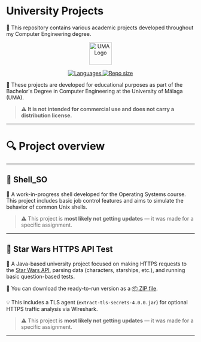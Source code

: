 # University Projects

📌 This repository contains various academic projects developed throughout my Computer Engineering degree.  


<p align="center">
  <a href="https://www.uma.es/" target="_blank">
    <img src="https://github.com/user-attachments/assets/6e59cbc4-ed1b-425b-8d63-4414810e0e8f" alt="UMA Logo" height="60"/>
  </a>
</p>


<p align="center">
  <a href="https://github.com/Soviji13/University-Projects">
    <img src="https://img.shields.io/badge/Languages-Java%20%7C%20C-blueviolet" alt="Languages"/>
  </a>
  <a href="https://github.com/Soviji13/University-Projects">
    <img src="https://img.shields.io/github/repo-size/Soviji13/University-Projects?color=green" alt="Repo size"/>
  </a>
</p>



 📘 These projects are developed for educational purposes as part of the Bachelor's Degree in Computer Engineering at the University of Málaga (UMA). 

> **⚠️ It is not intended for commercial use and does not carry a distribution license.**

---

# 🔍 Project overview

---

## 🐚 Shell_SO

🔧 A work-in-progress shell developed for the Operating Systems course.  
This project includes basic job control features and aims to simulate the behavior of common Unix shells.

>⚠️ This project is **most likely not getting updates** — it was made for a specific assignment.

---

## 🌌 Star Wars HTTPS API Test

🚀 A Java-based university project focused on making HTTPS requests to the [Star Wars API](https://swapi.py4e.com), parsing data (characters, starships, etc.), and running basic question-based tests.

🔗 You can download the ready-to-run version as a [📦 ZIP file](https://github.com/Soviji13/University-Projects/raw/main/httpTestStarWars/basics.zip).

💡 This includes a TLS agent (`extract-tls-secrets-4.0.0.jar`) for optional HTTPS traffic analysis via Wireshark.


>⚠️ This project is **most likely not getting updates** — it was made for a specific assignment.

---
